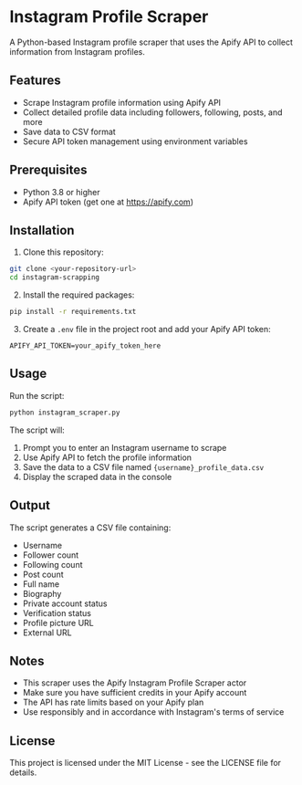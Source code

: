 # Instagram Profile Scraper

A Python-based Instagram profile scraper that uses the Apify API to collect information from Instagram profiles.

## Features

- Scrape Instagram profile information using Apify API
- Collect detailed profile data including followers, following, posts, and more
- Save data to CSV format
- Secure API token management using environment variables

## Prerequisites

- Python 3.8 or higher
- Apify API token (get one at https://apify.com)

## Installation

1. Clone this repository:

```bash
git clone <your-repository-url>
cd instagram-scrapping
```

2. Install the required packages:

```bash
pip install -r requirements.txt
```

3. Create a `.env` file in the project root and add your Apify API token:

```
APIFY_API_TOKEN=your_apify_token_here
```

## Usage

Run the script:

```bash
python instagram_scraper.py
```

The script will:

1. Prompt you to enter an Instagram username to scrape
2. Use Apify API to fetch the profile information
3. Save the data to a CSV file named `{username}_profile_data.csv`
4. Display the scraped data in the console

## Output

The script generates a CSV file containing:

- Username
- Follower count
- Following count
- Post count
- Full name
- Biography
- Private account status
- Verification status
- Profile picture URL
- External URL

## Notes

- This scraper uses the Apify Instagram Profile Scraper actor
- Make sure you have sufficient credits in your Apify account
- The API has rate limits based on your Apify plan
- Use responsibly and in accordance with Instagram's terms of service

## License

This project is licensed under the MIT License - see the LICENSE file for details.
